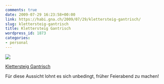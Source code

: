 ```yaml
---
comments: true
date: 2009-07-29 16:23:58+00:00
link: https://habi.gna.ch/2009/07/29/klettersteig-gantrisch/
slug: klettersteig-gantrisch
title: Klettersteig Gantrisch
wordpress_id: 1873
categories:
- personal
---
```


[![](https://static.flickr.com/2466/3768760687_a4cd6f922a_m.jpg)](https://www.flickr.com/photos/habi/3768760687/)

[Klettersteig Gantrisch](https://www.flickr.com/photos/habi/3768760687/)


Für diese Aussicht lohnt es sich unbedingt, früher Feierabend zu machen!
